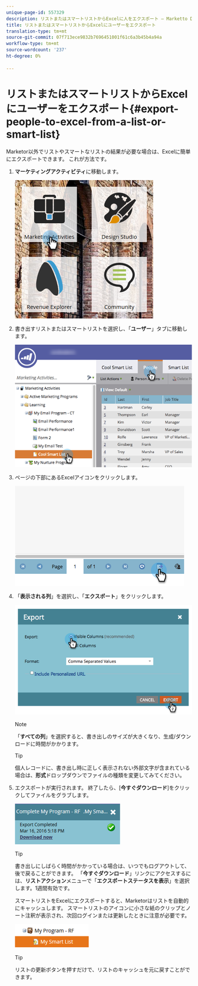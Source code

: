 ```yaml
---
unique-page-id: 557329
description: リストまたはスマートリストからExcelに人をエクスポート — Marketto Docs — 製品ドキュメント
title: リストまたはスマートリストからExcelにユーザーをエクスポート
translation-type: tm+mt
source-git-commit: 07f713ece9832b7696451001f61c6a3b45b4a94a
workflow-type: tm+mt
source-wordcount: '237'
ht-degree: 0%

---
```



# リストまたはスマートリストからExcelにユーザーをエクスポート{#export-people-to-excel-from-a-list-or-smart-list}

Marketor以外でリストやスマートなリストの結果が必要な場合は、Excelに簡単にエクスポートできます。 これが方法です。

1. **マーケティングアクティビティ**&#x200B;に移動します。

   ![](assets/ma.png)

1. 書き出すリストまたはスマートリストを選択し、「**ユーザー**」タブに移動します。

   ![](assets/smartlistpeopletab-hands.png)

1. ページの下部にあるExcelアイコンをクリックします。

   ![](assets/exportpeople.png)

1. 「**表示される列**」を選択し、「**エクスポート**」をクリックします。

   ![](assets/image2014-9-11-14-3a1-3a37.png)

   >[!NOTE]
   >
   >「**すべての列**」を選択すると、書き出しのサイズが大きくなり、生成/ダウンロードに時間がかかります。

   >[!TIP]
   >
   >個人レコードに、書き出し時に正しく表示されない外部文字が含まれている場合は、**形式**&#x200B;ドロップダウンでファイルの種類を変更してみてください。

1. エクスポートが実行されます。 終了したら、[**今すぐダウンロード**]をクリックしてファイルをグラブします。

   ![](assets/popup.png)

   >[!TIP]
   >
   >書き出しにしばらく時間がかかっている場合は、いつでもログアウトして、後で戻ることができます。 「**今すぐダウンロード**」リンクにアクセスするには、**リストアクション**&#x200B;メニューで「**エクスポートステータスを表示**」を選択します。1週間有効です。

   スマートリストをExcelにエクスポートすると、Marketorはリストを自動的にキャッシュします。 スマートリストのアイコンに小さな紙のクリップとノート注釈が表示され、次回ログインまたは更新したときに注意が必要です。

   ![](assets/cached.png)

   >[!TIP]
   >
   >リストの更新ボタンを押すだけで、リストのキャッシュを元に戻すことができます。
